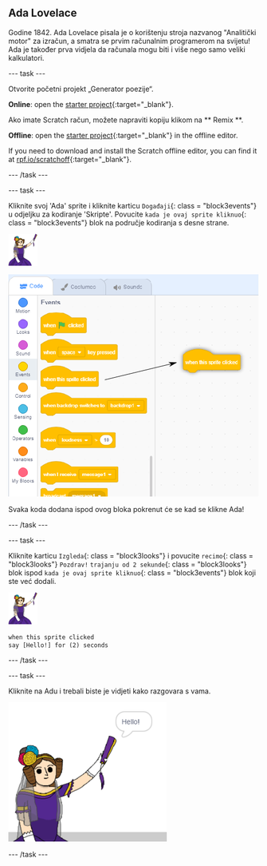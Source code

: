 ## Ada Lovelace

Godine 1842. Ada Lovelace pisala je o korištenju stroja nazvanog "Analitički motor" za izračun, a smatra se prvim računalnim programerom na svijetu! Ada je također prva vidjela da računala mogu biti i više nego samo veliki kalkulatori.

\--- task \---

Otvorite početni projekt „Generator poezije“.

**Online**: open the [starter project](https://rpf.io/poetry-on){:target="_blank"}.

Ako imate Scratch račun, možete napraviti kopiju klikom na ** Remix **.

**Offline**: open the [starter project](https://rpf.io/p/en/poetry-generator-go){:target="_blank"} in the offline editor.

If you need to download and install the Scratch offline editor, you can find it at [rpf.io/scratchoff](https://rpf.io/scratchoff){:target="_blank"}.

\--- /task \---

\--- task \---

Kliknite svoj 'Ada' sprite i kliknite karticu `Događaji`{: class = "block3events"} u odjeljku za kodiranje 'Skripte'. Povucite `kada je ovaj sprite kliknuo`{: class = "block3events"} blok na područje kodiranja s desne strane.

![ada sprite](images/ada-sprite.png)

![povlačenjem kada je ovaj sprite kliknuo blok](images/poetry-click.png)

Svaka koda dodana ispod ovog bloka pokrenut će se kad se klikne Ada!

\--- /task \---

\--- task \---

Kliknite karticu `Izgleda`{: class = "block3looks"} i povucite `recimo`{: class = "block3looks"} `Pozdrav!` `trajanju od 2 sekunde`{: class = "block3looks"} blok ispod `kada je ovaj sprite kliknuo`{: class = "block3events"} blok koji ste već dodali.

![ada sprite](images/ada-sprite.png)

```blocks3
when this sprite clicked
say [Hello!] for (2) seconds
```

\--- /task \---

\--- task \---

Kliknite na Adu i trebali biste je vidjeti kako razgovara s vama.

![screenshot](images/poetry-say-test.png)

\--- /task \---